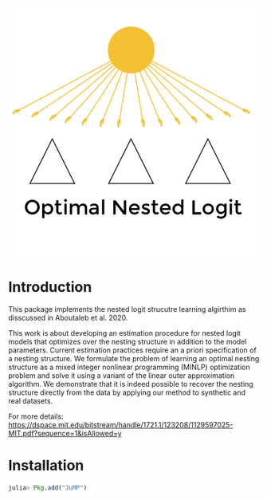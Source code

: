 

![Alt text](ONL.png?raw=true "Optimal Nested Logit")
# Introduction
This package implements the nested logit strucutre learning algirthim as disscussed in Aboutaleb et al. 2020.

This work is about developing an estimation procedure for nested logit models that optimizes over
the nesting structure in addition to the model parameters. Current estimation practices require
an a priori specification of a nesting structure. We formulate the problem of learning an optimal
nesting structure as a mixed integer nonlinear programming (MINLP) optimization problem and
solve it using a variant of the linear outer approximation algorithm. We demonstrate that it is
indeed possible to recover the nesting structure directly from the data by applying our method to
synthetic and real datasets.

For more details: https://dspace.mit.edu/bitstream/handle/1721.1/123208/1129597025-MIT.pdf?sequence=1&isAllowed=y 

# Installation 


```julia
julia> Pkg.add("JuMP")
```
